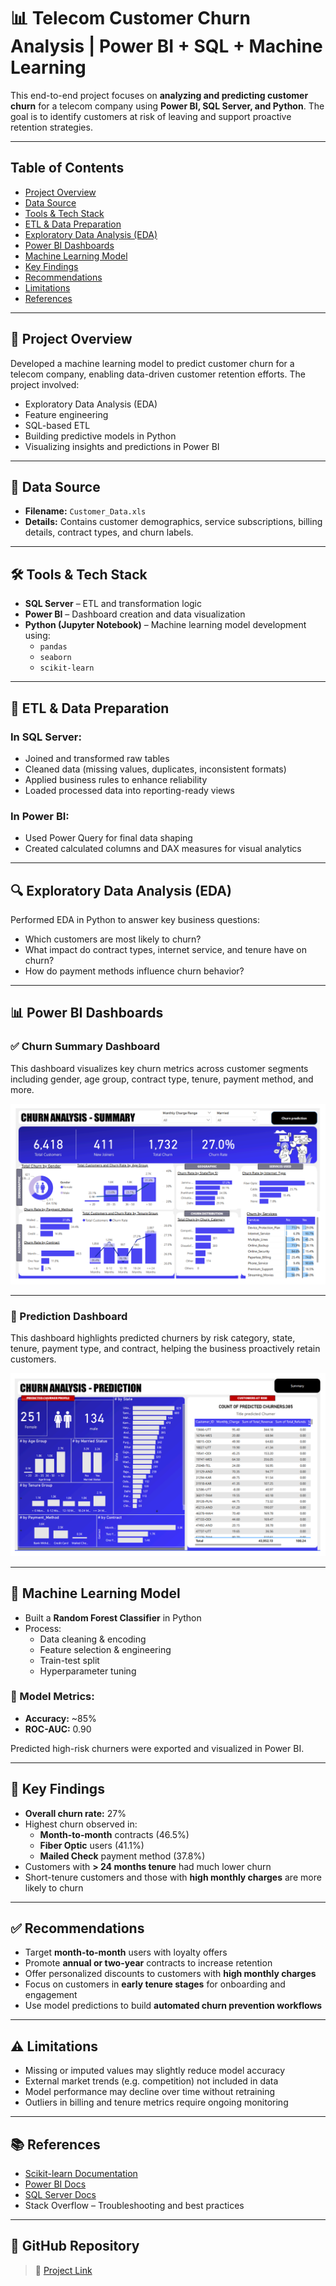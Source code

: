 # 📊 Telecom Customer Churn Analysis | Power BI + SQL + Machine Learning

This end-to-end project focuses on **analyzing and predicting customer churn** for a telecom company using **Power BI, SQL Server, and Python**. The goal is to identify customers at risk of leaving and support proactive retention strategies.

---

## Table of Contents
- [Project Overview](#project-overview)
- [Data Source](#data-source)
- [Tools & Tech Stack](#tools--tech-stack)
- [ETL & Data Preparation](#etl--data-preparation)
- [Exploratory Data Analysis (EDA)](#exploratory-data-analysis-eda)
- [Power BI Dashboards](#power-bi-dashboards)
- [Machine Learning Model](#machine-learning-model)
- [Key Findings](#key-findings)
- [Recommendations](#recommendations)
- [Limitations](#limitations)
- [References](#references)
---

## 📝 Project Overview

Developed a machine learning model to predict customer churn for a telecom company, enabling data-driven customer retention efforts. The project involved:

- Exploratory Data Analysis (EDA)
- Feature engineering
- SQL-based ETL
- Building predictive models in Python
- Visualizing insights and predictions in Power BI

---

## 📂 Data Source

- **Filename:** `Customer_Data.xls`
- **Details:** Contains customer demographics, service subscriptions, billing details, contract types, and churn labels.

---

## 🛠️ Tools & Tech Stack

- **SQL Server** – ETL and transformation logic
- **Power BI** – Dashboard creation and data visualization
- **Python (Jupyter Notebook)** – Machine learning model development using:
  - `pandas`
  - `seaborn`
  - `scikit-learn`

---

## 🔄 ETL & Data Preparation

### In SQL Server:
- Joined and transformed raw tables
- Cleaned data (missing values, duplicates, inconsistent formats)
- Applied business rules to enhance reliability
- Loaded processed data into reporting-ready views

### In Power BI:
- Used Power Query for final data shaping
- Created calculated columns and DAX measures for visual analytics

---

## 🔍 Exploratory Data Analysis (EDA)

Performed EDA in Python to answer key business questions:

- Which customers are most likely to churn?
- What impact do contract types, internet service, and tenure have on churn?
- How do payment methods influence churn behavior?

---

## 📊 Power BI Dashboards

### ✅ Churn Summary Dashboard

This dashboard visualizes key churn metrics across customer segments including gender, age group, contract type, tenure, payment method, and more.

![Churn Summary Dashboard](dashboards/images/churn-analysis-summary.png)

---

### 🤖 Prediction Dashboard

This dashboard highlights predicted churners by risk category, state, tenure, payment type, and contract, helping the business proactively retain customers.

![Churn Prediction Dashboard](dashboards/images/churn-analysis-prediction.png)

---

## 🤖 Machine Learning Model

- Built a **Random Forest Classifier** in Python
- Process:
  - Data cleaning & encoding
  - Feature selection & engineering
  - Train-test split
  - Hyperparameter tuning

### 🧪 Model Metrics:
- **Accuracy:** ~85%
- **ROC-AUC:** 0.90

Predicted high-risk churners were exported and visualized in Power BI.

---

## 📌 Key Findings

- **Overall churn rate:** 27%
- Highest churn observed in:
  - **Month-to-month** contracts (46.5%)
  - **Fiber Optic** users (41.1%)
  - **Mailed Check** payment method (37.8%)
- Customers with **> 24 months tenure** had much lower churn
- Short-tenure customers and those with **high monthly charges** are more likely to churn

---

## ✅ Recommendations

- Target **month-to-month** users with loyalty offers
- Promote **annual or two-year** contracts to increase retention
- Offer personalized discounts to customers with **high monthly charges**
- Focus on customers in **early tenure stages** for onboarding and engagement
- Use model predictions to build **automated churn prevention workflows**

---

## ⚠️ Limitations

- Missing or imputed values may slightly reduce model accuracy
- External market trends (e.g. competition) not included in data
- Model performance may decline over time without retraining
- Outliers in billing and tenure metrics require ongoing monitoring

---

## 📚 References

- [Scikit-learn Documentation](https://scikit-learn.org/stable/)
- [Power BI Docs](https://learn.microsoft.com/en-us/power-bi/)
- [SQL Server Docs](https://learn.microsoft.com/en-us/sql/)
- Stack Overflow – Troubleshooting and best practices

---

## 🔗 GitHub Repository

> 📌 [Project Link](https://github.com/divyadharshiniv22/Telcom-Customer-Churn-Analysis/tree/feature/v1)


